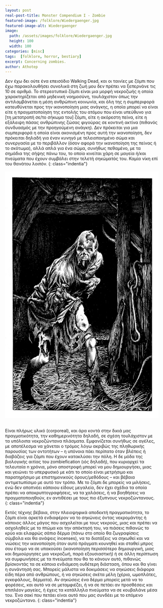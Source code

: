 ```yaml
---
layout: post
real-post-title: Monster Compendium I - Zombie
featured-image: /folklore/Wiedergaenger.jpg
featured-image-alt: Wiedergaenger
image:
  path: /assets/images/folklore/Wiedergaenger.jpg
  height: 100
  width: 100
categories: [misc]
tags:  [folklore, horror, bestiary]
excerpt: Concerning zombies.
author: Athotep
---
```


Δεν έχω δει ούτε ένα επεισόδιο Walking Dead, και οι ταινίες με ζόμπι που έχω παρακολουθήσει συνολικά στη ζωή μου δεν πρέπει να ξεπερνάνε τις 10 σε αριθμό. Το στερεοτυπικό ζόμπι είναι μια μορφή νεκροζωής η οποία χαρακτηρίζεται από μηδενική νοημοσύνη, τουλάχιστον όπως την αντιλαμβάνεται η μέση ανθρώπινη κοινωνία, και όλη της η συμπεριφορά κατευθύνεται προς την ικανοποίηση μιας ανάγκης, η οποία μπορεί να είναι είτε η πραγματοποίηση της εντολής του ατόμου που είναι υπεύθυνο για [τη μετατροπή σε/το σήκωμα του] ζόμπι, είτε η ακόρεστη πείνα, είτε η εξάλειψη πάσας ανθρώπινης ζώσας φιγούρας σε κοντινή ακτίνα (πιθανός συνδυασμός με την προηγούμενη ανάγκη). Δεν πρόκειται για μια συμπεριφορά η οποία είναι ακονισμένη προς αυτή την ικανοποίηση, δεν πρόκειται δηλαδή για έναν κυνηγό με τελειοποιημένο σώμα και συνεργασία με το περιβάλλον (όσον αφορά την ικανοποίηση της πείνας ή το σκότωμα), αλλά απλά για ένα σώμα, συνήθως πεθαμένο, με τα σημάδια της σήψης πάνω του, το οποίο κινείται χάρη σε μαγεία ή/και πνεύματα που έχουν συμβάλει στην τελετή σηκώματός του. Καμία νίκη επί του θανάτου λοιπόν.
{: class="indentia"}  
<br>
![zombie1](/assets/images/folklore/zombi1.jpg)  
<br>

Είναι πλήρως υλικό (corporeal), και άρα κοντά στην δικιά μας πραγματικότητα, την καθημερινότητα δηλαδή, σε σχέση τουλάχιστον με τα υπόλοιπα νεκροζώντανα πλάσματα. Εμφανίζεται συνήθως σε αγέλες, με αποτέλεσμα να χάνεται ο τρόμος λόγω ακριβώς της πληθωρικής παρουσίας των οντοτήτων – η υπόνοια πάει περίπατο όταν βλέπεις ή διαβάζεις για ζόμπι που έχουν κατακλύσει την πόλη. Η δε μόδα της βιολογικής αιτίας του zombiefication (ιός δηλαδή), που κυριαρχεί τα τελευταία n χρόνια, μόνο αποστροφή μπορεί να μου δημιουργήσει, μιας και γειώνει το υπερφυσικό με κάτι το οποίο είναι μετρήσιμο και παρατηρήσιμο με επιστημονικούς όρους/μεθόδους – και βέβαια αντιμετωπίσιμο με αυτό τον τρόπο. Με το ζόμπι δε μπορείς να μιλήσεις, ενώ δεν αποπνέει κάποιου είδους μεγαλείο, δεν έχει σχέδια τα οποία πρέπει να αποκρυπτογραφήσεις, να τα χαλάσεις, ή να βοηθήσεις να πραγματοποιηθούν, εν αντιθέσει με τους πιο έξυπνους νεκροζώντανους.
{: class="indentia"}

Εκτός τέχνης βέβαια, στην πλειοψηφικά αποδεκτή πραγματικότητα, το ζόμπι είναι αρκετά ενδιαφέρον να το σηκώνεις όντας νεκρομάντης ή κάποιος άλλος μάγος που ασχολείται με τους νεκρούς, μιας και πρέπει να ασχοληθείς με το πτώμα και την απόκτησή του, να πιάσεις πιθανώς το κρύο και ελαφρώς σάπιο δέρμα (πάνω στο οποίο θα ζωγραφίσεις σύμβολα και θα ανάψεις incenses), να το διατάξεις να σηκωθεί και να νιώσεις την ικανοποίηση όταν αυτό πράγματι κουνηθεί και σταθεί μπρος σου έτοιμο να σε υπακούσει (ικανοποίηση περισσότερο δημιουργική, μιας και δημιούργησες μια νεκροζωή, παρά εξουσιαστική) ή σε άλλη περίπτωση να συμφωνήσεις με τα πνεύματα που θα το κάνουν αυτό, πιθανώς βρίσκοντάς τα σε κάποια ενδιάμεση ουδέτερη διάσταση, όπου και θα γίνει η συνάντησή σας. Μπορείς μάλιστα να δοκιμάσεις να σηκώσεις διάφορα είδη πέρα από ανθρώπους, ή να σηκώσεις σκέτα μέλη (χέρια, ωμοπλάτες, εγκεφάλους, δέρματα). Αν σηκώσεις ένα δέρμα μπορείς μετά να το φορέσεις, και αυτό να σε μεταμφιέζει, ή να σε πετάει αν προσθέσεις και επιπλέον μαγείες, ή έχεις τα κατάλληλα πνεύματα να σε κουβαλάνε μέσα του. Ένα σακί που πετάει είναι αυτό που μας συνδέει με το επόμενο νεκροζώντανο.
{: class="indentia"}